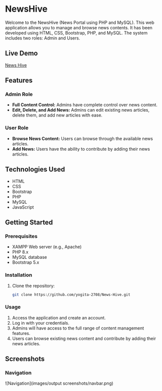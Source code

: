 # NewsHive
Welcome to the NewsHive (News Portal using PHP and MySQL). This web application allows you to manage and browse news contents. It has been developed using HTML, CSS, Bootstrap, PHP, and MySQL. 
The system includes two roles: Admin and Users.

## Live Demo
[News Hive](https://newshyve.000webhostapp.com)  

## Features

### Admin Role

- **Full Content Control:** Admins have complete control over news content.
- **Edit, Delete, and Add News:** Admins can edit existing news articles, delete them, and add new articles with ease.

### User Role

- **Browse News Content:** Users can browse through the available news articles.
- **Add News:** Users have the ability to contribute by adding their news articles.

## Technologies Used

- HTML
- CSS
- Bootstrap
- PHP
- MySQL
- JavaScript

## Getting Started

### Prerequisites

- XAMPP Web server (e.g., Apache)
- PHP 8.x
- MySQL database
- Bootstrap 5.x

### Installation

1. Clone the repository:

   ```bash
   git clone https://github.com/yogita-2708/News-Hive.git

### Usage

1. Access the application and create an account.
2. Log in with your credentials.
3. Admins will have access to the full range of content management features.
4. Users can browse existing news content and contribute by adding their news articles.

## Screenshots

### Navigation
![Navigation](images/output screenshots/navbar.png)
